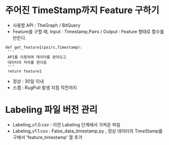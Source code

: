 # 주어진 TimeStamp까지 Feature 구하기
 - 사용할 API : TheGraph / BitQuery
 - Feature를 구할 때, Input : Timestamp,Pairs / Output : Feature 형태로 함수를 만든다.
```
def get_feature1(pairs,Timestamp):
 ''' 
 API를 이용하여 데이터를 얻어오고
 데이터의 처리를 한다음
 '''
 return feature1
```

 - 정상 : 30일 이내
 - 스캠 : RugPull 발생 지점 직전까지

# Labeling 파일 버전 관리
- Labeling_v1.0.csv : 이전 Labeling 단계에서 가져온 파일
- Labeling_v1.1.csv : False_data_timestamp.py , 정상 데이터의 TimeStamp를 구해서 'feature_timestamp' 열 추가

